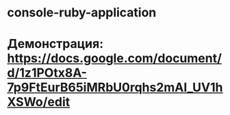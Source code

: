 # console-ruby-application
# Демонстрация: https://docs.google.com/document/d/1z1POtx8A-7p9FtEurB65iMRbU0rqhs2mAI_UV1hXSWo/edit